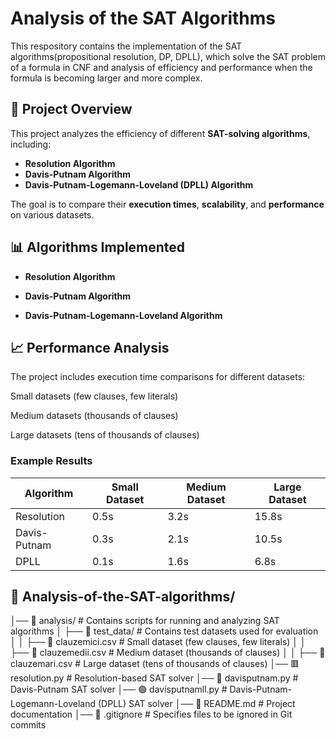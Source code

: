 # Analysis of the SAT Algorithms

This respository contains the implementation of the SAT algorithms(propositional resolution, DP, DPLL), which solve the SAT problem of a formula in CNF and analysis of efficiency and performance when the formula is becoming larger and more complex.

## 📌 Project Overview
This project analyzes the efficiency of different **SAT-solving algorithms**, including:
- **Resolution Algorithm**
- **Davis-Putnam Algorithm**
- **Davis-Putnam-Logemann-Loveland (DPLL) Algorithm**
  
The goal is to compare their **execution times**, **scalability**, and **performance** on various datasets.

## 📊 Algorithms Implemented
- **Resolution Algorithm**

- **Davis-Putnam Algorithm**

- **Davis-Putnam-Logemann-Loveland Algorithm**

## 📈 Performance Analysis
The project includes execution time comparisons for different datasets:

Small datasets (few clauses, few literals)

Medium datasets (thousands of clauses)

Large datasets (tens of thousands of clauses)

### **Example Results**
| Algorithm       | Small Dataset | Medium Dataset | Large Dataset |
|----------------|--------------|---------------|--------------|
| Resolution     | 0.5s         | 3.2s          | 15.8s        |
| Davis-Putnam   | 0.3s         | 2.1s          | 10.5s        |
| DPLL           | 0.1s         | 1.6s          | 6.8s         |

## 📂 Analysis-of-the-SAT-algorithms/
│── 📁 analysis/                 # Contains scripts for running and analyzing SAT algorithms
│   ├── 📁 test_data/            # Contains test datasets used for evaluation
│   │   ├── 📝 clauzemici.csv    # Small dataset (few clauses, few literals)
│   │   ├── 📝 clauzemedii.csv   # Medium dataset (thousands of clauses)
│   │   ├── 📝 clauzemari.csv    # Large dataset (tens of thousands of clauses)
│── 🟥 resolution.py             # Resolution-based SAT solver
│── 🔵 davisputnam.py            # Davis-Putnam SAT solver
│── 🟢 davisputnamll.py          # Davis-Putnam-Logemann-Loveland (DPLL) SAT solver
│── 📄 README.md                 # Project documentation
│── 🚫 .gitignore                # Specifies files to be ignored in Git commits


